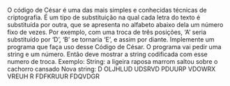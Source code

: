 O código de César é uma das mais simples e conhecidas técnicas de criptografia. É um tipo
de substituição na qual cada letra do texto é substituída por outra, que se apresenta no
alfabeto abaixo dela um número fixo de vezes. Por exemplo, com uma troca de três posições,
‘A’ seria substituído por ‘D’, ‘B’ se tornaria ‘E’, e assim por diante. Implemente um programa
que faça uso desse Código de César. O programa vai pedir uma string e um número. Então deve
mostrar a string codificada com esse numero de troca.
Exemplo: String: a ligeira raposa marrom saltou sobre o cachorro cansado
Nova string: D OLJHLUD UDSRVD PDUURP VDOWRX VREUH R FDFKRUUR FDQVDGR
